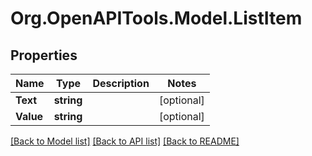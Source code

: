 # Org.OpenAPITools.Model.ListItem

## Properties

Name | Type | Description | Notes
------------ | ------------- | ------------- | -------------
**Text** | **string** |  | [optional] 
**Value** | **string** |  | [optional] 

[[Back to Model list]](../README.md#documentation-for-models) [[Back to API list]](../README.md#documentation-for-api-endpoints) [[Back to README]](../README.md)

